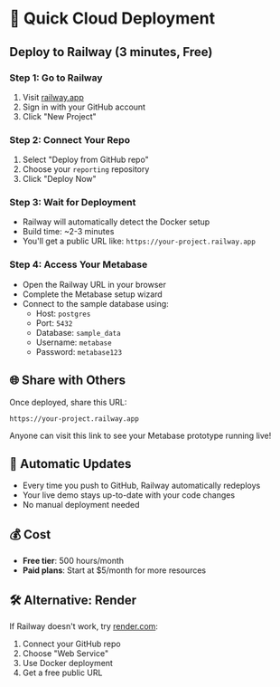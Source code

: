 # 🚀 Quick Cloud Deployment

## Deploy to Railway (3 minutes, Free)

### Step 1: Go to Railway
1. Visit [railway.app](https://railway.app)
2. Sign in with your GitHub account
3. Click "New Project"

### Step 2: Connect Your Repo
1. Select "Deploy from GitHub repo"
2. Choose your `reporting` repository
3. Click "Deploy Now"

### Step 3: Wait for Deployment
- Railway will automatically detect the Docker setup
- Build time: ~2-3 minutes
- You'll get a public URL like: `https://your-project.railway.app`

### Step 4: Access Your Metabase
- Open the Railway URL in your browser
- Complete the Metabase setup wizard
- Connect to the sample database using:
  - Host: `postgres`
  - Port: `5432`
  - Database: `sample_data`
  - Username: `metabase`
  - Password: `metabase123`

## 🌐 Share with Others

Once deployed, share this URL:
```
https://your-project.railway.app
```

Anyone can visit this link to see your Metabase prototype running live!

## 🔄 Automatic Updates

- Every time you push to GitHub, Railway automatically redeploys
- Your live demo stays up-to-date with your code changes
- No manual deployment needed

## 💰 Cost

- **Free tier**: 500 hours/month
- **Paid plans**: Start at $5/month for more resources

## 🛠️ Alternative: Render

If Railway doesn't work, try [render.com](https://render.com):
1. Connect your GitHub repo
2. Choose "Web Service"
3. Use Docker deployment
4. Get a free public URL
